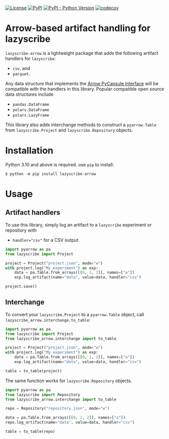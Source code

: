 [![License](https://img.shields.io/badge/License-MIT-blue.svg)](LICENSE) [![PyPI](https://img.shields.io/pypi/v/lazyscribe-arrow)](https://pypi.org/project/lazyscribe-arrow/) [![PyPI - Python Version](https://img.shields.io/pypi/pyversions/lazyscribe-arrow)](https://pypi.org/project/lazyscrib-arrow/) [![codecov](https://codecov.io/gh/lazyscribe/lazyscribe-arrow/graph/badge.svg?token=W5TPK7GX7G)](https://codecov.io/gh/lazyscribe/lazyscribe-arrow)

# Arrow-based artifact handling for lazyscribe

`lazyscribe-arrow` is a lightweight package that adds the following artifact handlers for `lazyscribe`:

* `csv`, and
* `parquet`.

Any data structure that implements the [Arrow PyCapsule Interface](https://arrow.apache.org/docs/format/CDataInterface/PyCapsuleInterface.html)
will be compatible with the handlers in this library. Popular compatible open source data structures include

* `pandas.DataFrame`
* `polars.DataFrame`
* `polars.LazyFrame`

This library also adds interchange methods to construct a `pyarrow.Table` from `lazyscribe.Project` and `lazyscribe.Repository` objects.

# Installation

Python 3.10 and above is required. use `pip` to install:

```console
$ python -m pip install lazyscribe-arrow
```

# Usage

## Artifact handlers

To use this library, simply log an artifact to a `lazyscribe` experiment or repository with

* `handler="csv"` for a CSV output


```python
import pyarrow as pa
from lazyscribe import Project

project = Project("project.json", mode="w")
with project.log("My experiment") as exp:
    data = pa.Table.from_arrays([[0, 1, 2]], names=["a"])
    exp.log_artifact(name="data", value=data, handler="csv")

project.save()
```

## Interchange

To convert your `lazyscribe.Project` to a `pyarrow.Table` object, call `lazyscribe_arrow.interchange.to_table`:

```python
import pyarrow as pa
from lazyscribe import Project
from lazyscribe_arrow.interchange import to_table

project = Project("project.json", mode="w")
with project.log("My experiment") as exp:
    data = pa.Table.from_arrays([[0, 1, 2]], names=["a"])
    exp.log_artifact(name="data", value=data, handler="csv")

table = to_table(project)
```

The same function works for `lazyscribe.Repository` objects.

```python
import pyarrow as pa
from lazyscribe import Repository
from lazyscribe_arrow.interchange import to_table

repo = Repository("repository.json", mode="w")

data = pa.Table.from_arrays([[0, 1, 2]], names=["a"])
repo.log_artifact(name="data", value=data, handler="csv")

table = to_table(repo)
```
